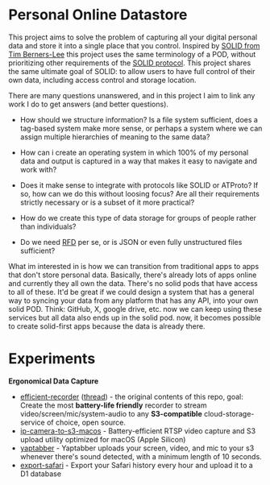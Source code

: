 # Personal Online Datastore

This project aims to solve the problem of capturing all your digital personal data and store it into a single place that you control. Inspired by [SOLID from Tim Berners-Lee](<https://en.wikipedia.org/wiki/Solid_(web_decentralization_project)>) this project uses the same terminology of a POD, without prioritizing other requirements of the [SOLID protocol](https://solidproject.org/TR/protocol). This project shares the same ultimate goal of SOLID: to allow users to have full control of their own data, including access control and storage location.

There are many questions unanswered, and in this project I aim to link any work I do to get answers (and better questions).

- How should we structure information? Is a file system sufficient, does a tag-based system make more sense, or perhaps a system where we can assign multiple hierarchies of meaning to the same data?

- How can i create an operating system in which 100% of my personal data and output is captured in a way that makes it easy to navigate and work with?

- Does it make sense to integrate with protocols like SOLID or ATProto? If so, how can we do this without loosing focus? Are all their requirements strictly necessary or is a subset of it more practical?

- How do we create this type of data storage for groups of people rather than individuals?

- Do we need [RFD](https://www.w3.org/RDF/) per se, or is JSON or even fully unstructured files sufficient?

What im interested in is how we can transition from traditional apps to apps that don't store personal data. Basically, there's already lots of apps online and currently they all own the data. There's no solid pods that have access to all of these. It'd be great if we could design a system that has a general way to syncing your data from any platform that has any API, into your own solid POD. Think: GitHub, X, google drive, etc. now we can keep using these services but all data also ends up in the solid pod. now, it becomes possible to create solid-first apps because the data is already there.

# Experiments

**Ergonomical Data Capture**

- [efficient-recorder](efficient-recorder/) ([thread](https://news.ycombinator.com/item?id=42596607)) - the original contents of this repo, goal: Create the most **battery-life friendly** recorder to stream video/screen/mic/system-audio to any **S3-compatible** cloud-storage-service of choice, open source.
- [ip-camera-to-s3-macos](ip-camera-to-s3-macos/) - Battery-efficient RTSP video capture and S3 upload utility optimized for macOS (Apple Silicon)
- [yaptabber](yaptabber/) - Yaptabber uploads your screen, video, and mic to your s3 whenever there's sound detected, with a minimum length of 10 seconds.
- [export-safari](export-safari/) - Export your Safari history every hour and upload it to a D1 database
